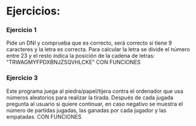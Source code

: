 <h1>Ejercicios: </h1>
<div>
<div>
<p><h3>Ejercicio 1<br /></h3></p>
<p>Pide un DNI y comprueba que es correcto, será correcto si tiene 9 caracteres y la letra es correcta. Para calcular la letra se divide el número entre 23 y el resto indica la posición de la cadena de letras: "TRWAGMYFPDXBNJZSQVHLCKE"
CON FUNCIONES</p>


<p><h3>Ejercicio 3<br /></h3></p>
<p>Este programa juega al piedra/papel/tijera contra el ordenador que usa números aleatorios para realizar la tirada. Después de cada jugada pregunta al usuario si quiere continuar, en caso negativo se muestra el número de partidas jugadas, las ganadas por cada jugador y las empatadas.
CON FUNCIONES
</p>
</div>
</div>
